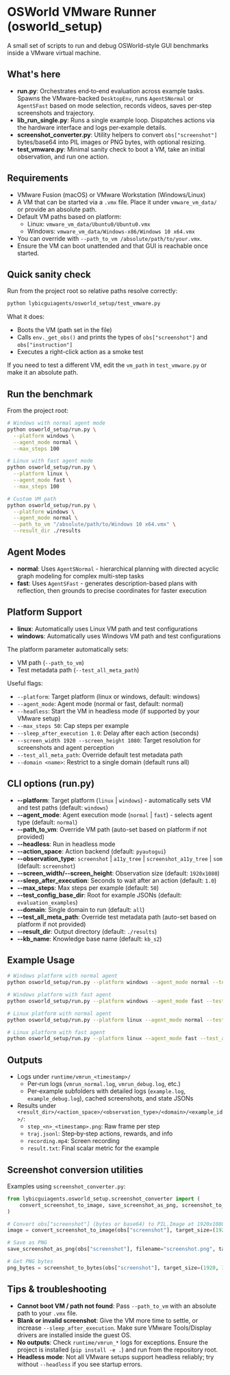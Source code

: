 # OSWorld VMware Runner (osworld_setup)

A small set of scripts to run and debug OSWorld-style GUI benchmarks inside a VMware virtual machine.

## What's here

- **run.py**: Orchestrates end‑to‑end evaluation across example tasks. Spawns the VMware-backed `DesktopEnv`, runs `AgentSNormal` or `AgentSFast` based on mode selection, records videos, saves per‑step screenshots and trajectory.
- **lib_run_single.py**: Runs a single example loop. Dispatches actions via the hardware interface and logs per‑example details.
- **screenshot_converter.py**: Utility helpers to convert `obs["screenshot"]` bytes/base64 into PIL images or PNG bytes, with optional resizing.
- **test_vmware.py**: Minimal sanity check to boot a VM, take an initial observation, and run one action.

## Requirements

- VMware Fusion (macOS) or VMware Workstation (Windows/Linux)
- A VM that can be started via a `.vmx` file. Place it under `vmware_vm_data/` or provide an absolute path.
- Default VM paths based on platform:
  - Linux: `vmware_vm_data/Ubuntu0/Ubuntu0.vmx`
  - Windows: `vmware_vm_data/Windows-x86/Windows 10 x64.vmx`
- You can override with `--path_to_vm /absolute/path/to/your.vmx`.
- Ensure the VM can boot unattended and that GUI is reachable once started.

## Quick sanity check

Run from the project root so relative paths resolve correctly:

```bash
python lybicguiagents/osworld_setup/test_vmware.py
```

What it does:

- Boots the VM (path set in the file)
- Calls `env._get_obs()` and prints the types of `obs["screenshot"]` and `obs["instruction"]`
- Executes a right-click action as a smoke test

If you need to test a different VM, edit the `vm_path` in `test_vmware.py` or make it an absolute path.

## Run the benchmark

From the project root:

```bash
# Windows with normal agent mode
python osworld_setup/run.py \
  --platform windows \
  --agent_mode normal \
  --max_steps 100

# Linux with fast agent mode
python osworld_setup/run.py \
  --platform linux \
  --agent_mode fast \
  --max_steps 100

# Custom VM path
python osworld_setup/run.py \
  --platform windows \
  --agent_mode normal \
  --path_to_vm "/absolute/path/to/Windows 10 x64.vmx" \
  --result_dir ./results
```

## Agent Modes

- **normal**: Uses `AgentSNormal` - hierarchical planning with directed acyclic graph modeling for complex multi-step tasks
- **fast**: Uses `AgentSFast` - generates description-based plans with reflection, then grounds to precise coordinates for faster execution

## Platform Support

- **linux**: Automatically uses Linux VM path and test configurations
- **windows**: Automatically uses Windows VM path and test configurations

The platform parameter automatically sets:

- VM path (`--path_to_vm`)
- Test metadata path (`--test_all_meta_path`)

Useful flags:

- `--platform`: Target platform (linux or windows, default: windows)
- `--agent_mode`: Agent mode (normal or fast, default: normal)
- `--headless`: Start the VM in headless mode (if supported by your VMware setup)
- `--max_steps 50`: Cap steps per example
- `--sleep_after_execution 1.0`: Delay after each action (seconds)
- `--screen_width 1920 --screen_height 1080`: Target resolution for screenshots and agent perception
- `--test_all_meta_path`: Override default test metadata path
- `--domain <name>`: Restrict to a single domain (default runs all)

## CLI options (run.py)

- **--platform**: Target platform (`linux` | `windows`) - automatically sets VM and test paths (default: `windows`)
- **--agent_mode**: Agent execution mode (`normal` | `fast`) - selects agent type (default: `normal`)
- **--path_to_vm**: Override VM path (auto-set based on platform if not provided)
- **--headless**: Run in headless mode
- **--action_space**: Action backend (default: `pyautogui`)
- **--observation_type**: `screenshot` | `a11y_tree` | `screenshot_a11y_tree` | `som` (default: `screenshot`)
- **--screen_width/--screen_height**: Observation size (default: `1920x1080`)
- **--sleep_after_execution**: Seconds to wait after an action (default: `1.0`)
- **--max_steps**: Max steps per example (default: `50`)
- **--test_config_base_dir**: Root for example JSONs (default: `evaluation_examples`)
- **--domain**: Single domain to run (default: `all`)
- **--test_all_meta_path**: Override test metadata path (auto-set based on platform if not provided)
- **--result_dir**: Output directory (default: `./results`)
- **--kb_name**: Knowledge base name (default: `kb_s2`)

## Example Usage

```bash
# Windows platform with normal agent
python osworld_setup/run.py --platform windows --agent_mode normal --test_all_meta_path evaluation_examples/test_tiny_windows.json --max_steps 100

# Windows platform with fast agent
python osworld_setup/run.py --platform windows --agent_mode fast --test_all_meta_path evaluation_examples/test_tiny_windows.json --max_steps 100

# Linux platform with normal agent
python osworld_setup/run.py --platform linux --agent_mode normal --test_all_meta_path evaluation_examples/test_tiny.json --max_steps 100

# Linux platform with fast agent
python osworld_setup/run.py --platform linux --agent_mode fast --test_all_meta_path evaluation_examples/test_tiny.json --max_steps 100
```

## Outputs

- Logs under `runtime/vmrun_<timestamp>/`
  - Per‑run logs (`vmrun_normal.log`, `vmrun_debug.log`, etc.)
  - Per‑example subfolders with detailed logs (`example.log`, `example_debug.log`), cached screenshots, and state JSONs
- Results under `<result_dir>/<action_space>/<observation_type>/<domain>/<example_id>/`:
  - `step_<n>_<timestamp>.png`: Raw frame per step
  - `traj.jsonl`: Step‑by‑step actions, rewards, and info
  - `recording.mp4`: Screen recording
  - `result.txt`: Final scalar metric for the example

## Screenshot conversion utilities

Examples using `screenshot_converter.py`:

```python
from lybicguiagents.osworld_setup.screenshot_converter import (
    convert_screenshot_to_image, save_screenshot_as_png, screenshot_to_bytes,
)

# Convert obs["screenshot"] (bytes or base64) to PIL.Image at 1920x1080
image = convert_screenshot_to_image(obs["screenshot"], target_size=(1920, 1080))

# Save as PNG
save_screenshot_as_png(obs["screenshot"], filename="screenshot.png", target_size=(1920, 1080))

# Get PNG bytes
png_bytes = screenshot_to_bytes(obs["screenshot"], target_size=(1920, 1080), format="PNG")
```

## Tips & troubleshooting

- **Cannot boot VM / path not found**: Pass `--path_to_vm` with an absolute path to your `.vmx` file.
- **Blank or invalid screenshot**: Give the VM more time to settle, or increase `--sleep_after_execution`. Make sure VMware Tools/Display drivers are installed inside the guest OS.
- **No outputs**: Check `runtime/vmrun_*` logs for exceptions. Ensure the project is installed (`pip install -e .`) and run from the repository root.
- **Headless mode**: Not all VMware setups support headless reliably; try without `--headless` if you see startup errors.
